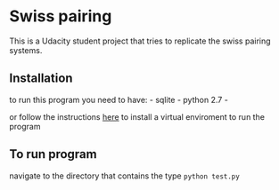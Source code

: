 # Swiss pairing
This is a Udacity student project that tries to replicate the swiss pairing systems.

## Installation

to run this program you need to have:
     - sqlite
     - python 2.7
     -           
     
or follow the instructions [here](https://www.udacity.com/wiki/ud197/install-vagrant) to install a virtual enviroment to run the program


## To run program 
navigate to the directory that contains the 
type `python test.py`
